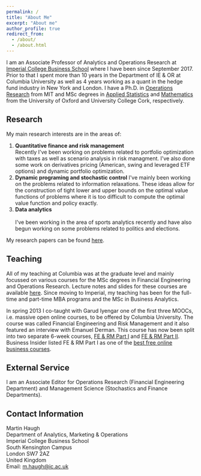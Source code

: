 ```yaml
---
permalink: /
title: "About Me"
excerpt: "About me"
author_profile: true
redirect_from: 
  - /about/
  - /about.html
---
```


I am an Associate Professor of Analytics and Operations Research at [Imperial College Business School](https://www.imperial.ac.uk/business-school/) where I have been since September 2017. Prior to that I spent more than 10 years in the Department of IE & OR at Columbia University as well as 4 years working as a quant  in the hedge fund industry in New York and London. I have a Ph.D. in [Operations Research](http://orc.mit.edu/) from MIT and MSc degrees in [Applied Statistics](https://www.stats.ox.ac.uk/) and [Mathematics](https://www.ucc.ie/en/matsci/) from the University of Oxford and University College Cork, respectively.

## Research
My main research interests are in the areas of:
1. **Quantitative finance and risk management**  <!---<br/>  <font size = "-1"> </font>  --->   
    Recently I've been working on problems related to portfolio optimization with taxes as well as scenario analysis in risk managment. I've also done some work on derivatives pricing (American, swing and leveraged ETF options) and dynamic portfolio optimization. 
2. **Dynamic programing and stochastic control** 
    I've mainly been working on the problems related to information relaxations. These ideas allow for the construction of tight lower and upper bounds on the optimal value functions of problems where it is too difficult to compute the optimal value function and policy exactly. 
3. **Data analytics** <br/>   
   I've been working in the area of sports analytics recently and have also begun working on some problems related to politics and elections. 

My research papers can be found [here](/publications).
## Teaching
All of my teaching at Columbia was at the graduate level and mainly focussed on various courses for the MSc degrees in Financial Engineering and Operations Research. Lecture notes and slides for these courses are available [here](/teaching). Since moving to Imperial, my teaching has been for the full-time and part-time MBA programs and the MSc in Business Analytics.

In spring 2013 I co-taught with Garud Iyengar one of the first three MOOCs, i.e. massive open online courses, to be offered by Columbia University. The course was called Financial Engineering and Risk Management and it also featured an interview with Emanuel Derman. This course has now been split into two separate 6-week courses, [FE & RM Part I](https://www.coursera.org/course/fe1) and [FE & RM Part II](https://www.coursera.org/course/fe2). Business Insider listed FE & RM Part I as one of the [best free online business courses](http://www.businessinsider.com/best-free-online-business-courses-2013-10?op=1). 
<!---
In 2013 I was also awarded the Columbia Engineering School Alumni Association’s Distinguished Faculty Teaching Award for excellence in teaching. In 2019 I received the TEaching Excellence Award for Core Module MBA teaching.
--->

## External Service
I am an Associate Editor for Operations Research (Financial Engineering Department) and Management Science (Stochastics and Finance Departments).

## Contact Information
Martin Haugh  
Department of Analytics, Marketing & Operations  
Imperial College Business School  
South Kensington Campus   
London SW7 2AZ  
United Kingdom          
Email: m.haugh@ic.ac.uk   
